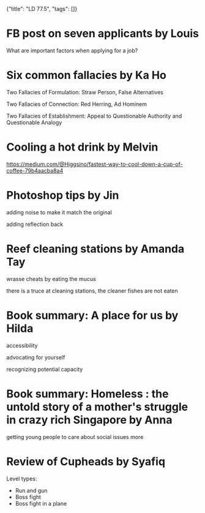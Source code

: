 {"title": "LD 77.5", "tags": []}

# FB post on seven applicants by Louis
What are important factors when applying for a job?

# Six common fallacies by Ka Ho
Two Fallacies of Formulation: Straw Person, False Alternatives

Two Fallacies of Connection: Red Herring, Ad Hominem

Two Fallacies of Establishment: Appeal to Questionable Authority and Questionable Analogy

# Cooling a hot drink by Melvin
https://medium.com/@Higgsino/fastest-way-to-cool-down-a-cup-of-coffee-79b4aacba8a4

# Photoshop tips by Jin
adding noise to make it match the original

adding reflection back

# Reef cleaning stations by Amanda Tay
wrasse cheats by eating the mucus

there is a truce at cleaning stations, the cleaner fishes are not eaten

# Book summary: A place for us by Hilda
accessibility

advocating for yourself

recognizing potential capacity

# Book summary: Homeless : the untold story of a mother's struggle in crazy rich Singapore by Anna

getting young people to care about social issues more

# Review of Cupheads by Syafiq
Level types:
* Run and gun
* Boss fight
* Boss fight in a plane

